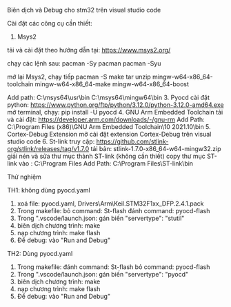 Biên dịch và Debug cho stm32 trên visual studio code


Cài đặt các công cụ cần thiết:
1. Msys2

tải và cài đặt theo hướng dẫn tại: https://www.msys2.org/

chạy các lệnh sau:
    pacman -Sy pacman
    pacman -Syu

mở lại Msys2, chạy tiếp
    pacman -S make tar unzip mingw-w64-x86_64-toolchain mingw-w64-x86_64-make mingw-w64-x86_64-boost

Add path:
    C:\msys64\usr\bin
    C:\msys64\mingw64\bin
3. Pyocd
cài đặt python: https://www.python.org/ftp/python/3.12.0/python-3.12.0-amd64.exe
mở terminal, chạy:
    pip install -U pyocd
4. GNU Arm Embedded Toolchain
tải và cài đặt: https://developer.arm.com/downloads/-/gnu-rm
Add Path: 
    C:\Program Files (x86)\GNU Arm Embedded Toolchain\10 2021.10\bin
5. Cortex-Debug Extension 
mở cài đặt extension Cortex-Debug trên visual studio code
6. St-link
truy cập: https://github.com/stlink-org/stlink/releases/tag/v1.7.0
tải bản: stlink-1.7.0-x86_64-w64-mingw32.zip
giải nén và sửa thư mục thành ST-link (không cần thiết)
copy thư mục ST-link vào : C:\Program Files
Add Path: C:\Program Files\ST-link\bin

Thử nghiệm

TH1: không dùng pyocd.yaml

1. xoá file: pyocd.yaml, Drivers\Arm\Keil.STM32F1xx_DFP.2.4.1.pack
2. Trong makefile:
    bỏ command: St-flash
    đánh command: pyocd-flash
3. Trong ".vscode/launch.json:
    gán biến "servertype": "stutil"
4. biên dịch chương trình:     make
5. nạp chương trình:           make flash
6. Để debug: vào "Run and Debug"

TH2: Dùng pyocd.yaml

1. Trong makefile:
    đánh command: St-flash
    bỏ command: pyocd-flash
2. Trong ".vscode/launch.json:
    gán biến "servertype": "pyocd"
3. biên dịch chương trình:     make
4. nạp chương trình:           make flash
5. Để debug: vào "Run and Debug"

